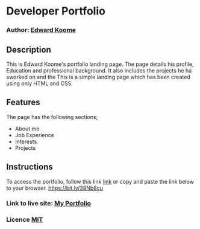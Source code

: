 # Developer Portfolio
### Author: [Edward Koome](http://github.com/KoomeA)

## Description 

This is Edward Koome's portfolio landing page.
The page details his profile, Education and professional background.
It also includes the projects he ha sworked on and the
This is a simple landing page which has been created using only HTML and CSS.

## Features
The page has the following sections;
* About me
* Job Experience
* Interests
* Projects

## Instructions

To access the portfolio, follow this link [link](https://koomea.github.io/portfolio/) or copy and paste the link below to your browser.
    https://bit.ly/38Nb8cu

### Link to live site: [My Portfolio](http://koomea.github.io/portfolio)

### Licence [MIT](https://raw.githubusercontent.com/KoomeA/portfolio/master/LICENCE)